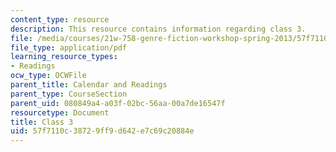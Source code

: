 ```yaml
---
content_type: resource
description: This resource contains information regarding class 3.
file: /media/courses/21w-758-genre-fiction-workshop-spring-2013/57f7110c38729ff9d642e7c69c20884e_MIT21W_758S13_Class_3.pdf
file_type: application/pdf
learning_resource_types:
- Readings
ocw_type: OCWFile
parent_title: Calendar and Readings
parent_type: CourseSection
parent_uid: 080849a4-a03f-02bc-56aa-00a7de16547f
resourcetype: Document
title: Class 3
uid: 57f7110c-3872-9ff9-d642-e7c69c20884e
---
```

